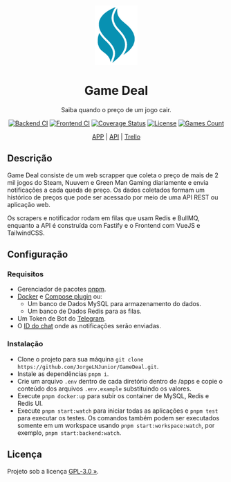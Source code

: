 <div align="center" id="short-description-and-logo">

<img src="apps/frontend/public/logo.png" width="100" />

<h1>Game Deal</h1>

Saiba quando o preço de um jogo cair.

</div>

<div align="center" id="badges">

[![Backend CI](https://img.shields.io/github/actions/workflow/status/JorgeLNJUnior/GameDeal/frontend.yml?branch=main&label=Backend+CI)](https://github.com/JorgeLNJunior/GameDeal/actions/workflows/backend.yml)
[![Frontend CI](https://img.shields.io/github/actions/workflow/status/JorgeLNJUnior/GameDeal/frontend.yml?branch=main&label=Frontend+CI)](https://github.com/JorgeLNJunior/GameDeal/actions/workflows/frontend.yml)
[![Coverage Status](https://coveralls.io/repos/github/JorgeLNJunior/GameDeal/badge.svg?branch=main)](https://coveralls.io/github/JorgeLNJunior/GameDeal?branch=main)
[![License](https://img.shields.io/github/license/JorgeLNJunior/GameDeal)](https://github.com/JorgeLNJunior/GameDeal/blob/main/LICENSE.md)
[![Games Count](https://img.shields.io/badge/dynamic/json?url=https%3A%2F%2Fapi.gamedeal.cloudns.nz%2Fgames%2Fcount&query=%24.total&label=Jogos&color=lgreen)](https://app.gamedeal.cloudns.nz/)

</div>

<div align="center" id="links">

[APP](https://app.gamedeal.cloudns.app) |
[API](https://api.gamedeal.cloudns.nz) |
[Trello](https://trello.com/b/LZk67XmB)

</div>

## Descrição
Game Deal consiste de um web scrapper que coleta o preço de mais de 2 mil jogos do Steam, Nuuvem e Green Man Gaming diariamente e envia notificações a cada queda de preço. Os dados coletados formam um histórico de preços que pode ser acessado por meio de uma API REST ou aplicação web.

Os scrapers e notificador rodam em filas que usam Redis e BullMQ, enquanto a API é construída com Fastify e o Frontend com VueJS e TailwindCSS.

## Configuração

### Requisitos
- Gerenciador de pacotes [pnpm](https://pnpm.io/installation).
- [Docker](https://docs.docker.com/engine/install/ubuntu/) e [Compose plugin](https://docs.docker.com/compose/install/linux/#install-using-the-repository) ou:
  - Um banco de Dados MySQL para armazenamento do dados.
  - Um banco de Dados Redis para as filas.
- Um Token de Bot do [Telegram](https://t.me/botfather).
- O [ID do chat](https://www.alphr.com/find-chat-id-telegram) onde as notificações serão enviadas.

### Instalação
- Clone o projeto para sua máquina `git clone https://github.com/JorgeLNJunior/GameDeal.git`.
- Instale as dependências `pnpm i`.
- Crie um arquivo `.env` dentro de cada diretório dentro de /apps e copie o conteúdo dos arquivos `.env.example` substituindo os valores.
- Execute `pnpm docker:up` para subir os container de MySQL, Redis e Redis UI.
- Execute `pnpm start:watch` para iniciar todas as aplicações e `pnpm test` para executar os testes. Os comandos também podem ser executados somente em um workspace usando `pnpm start:workspace:watch`, por exemplo, `pnpm start:backend:watch`.

## Licença

Projeto sob a licença [GPL-3.0 »](https://github.com/JorgeLNJunior/GameDeal/blob/main/LICENSE.md).


